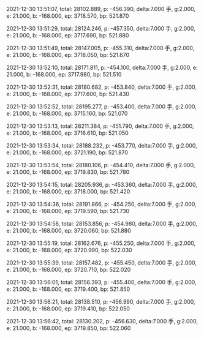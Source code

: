 2021-12-30 13:51:07, total: 28102.889, p: -456.390, delta:7.000 手, g:2.000, e: 21.000, b: -168.000, ep: 3718.570, bp: 521.870

2021-12-30 13:51:29, total: 28124.246, p: -457.350, delta:7.000 手, g:2.000, e: 21.000, b: -168.000, ep: 3717.690, bp: 521.880

2021-12-30 13:51:49, total: 28147.005, p: -455.310, delta:7.000 手, g:2.000, e: 21.000, b: -168.000, ep: 3718.050, bp: 521.670

2021-12-30 13:52:10, total: 28171.811, p: -454.100, delta:7.000 手, g:2.000, e: 21.000, b: -168.000, ep: 3717.980, bp: 521.510

2021-12-30 13:52:31, total: 28180.682, p: -453.840, delta:7.000 手, g:2.000, e: 21.000, b: -168.000, ep: 3717.600, bp: 521.430

2021-12-30 13:52:52, total: 28195.277, p: -453.400, delta:7.000 手, g:2.000, e: 21.000, b: -168.000, ep: 3715.160, bp: 521.070

2021-12-30 13:53:13, total: 28211.384, p: -451.790, delta:7.000 手, g:2.000, e: 21.000, b: -168.000, ep: 3716.610, bp: 521.050

2021-12-30 13:53:34, total: 28188.232, p: -453.770, delta:7.000 手, g:2.000, e: 21.000, b: -168.000, ep: 3721.190, bp: 521.870

2021-12-30 13:53:54, total: 28180.106, p: -454.410, delta:7.000 手, g:2.000, e: 21.000, b: -168.000, ep: 3719.830, bp: 521.780

2021-12-30 13:54:15, total: 28205.936, p: -453.360, delta:7.000 手, g:2.000, e: 21.000, b: -168.000, ep: 3718.000, bp: 521.420

2021-12-30 13:54:36, total: 28191.866, p: -454.250, delta:7.000 手, g:2.000, e: 21.000, b: -168.000, ep: 3719.590, bp: 521.730

2021-12-30 13:54:58, total: 28153.856, p: -454.980, delta:7.000 手, g:2.000, e: 21.000, b: -168.000, ep: 3720.060, bp: 521.880

2021-12-30 13:55:19, total: 28162.676, p: -455.250, delta:7.000 手, g:2.000, e: 21.000, b: -168.000, ep: 3720.990, bp: 522.030

2021-12-30 13:55:39, total: 28157.482, p: -455.450, delta:7.000 手, g:2.000, e: 21.000, b: -168.000, ep: 3720.710, bp: 522.020

2021-12-30 13:56:01, total: 28156.393, p: -455.400, delta:7.000 手, g:2.000, e: 21.000, b: -168.000, ep: 3719.400, bp: 521.850

2021-12-30 13:56:21, total: 28138.510, p: -456.990, delta:7.000 手, g:2.000, e: 21.000, b: -168.000, ep: 3719.410, bp: 522.050

2021-12-30 13:56:42, total: 28130.202, p: -456.630, delta:7.000 手, g:2.000, e: 21.000, b: -168.000, ep: 3719.850, bp: 522.060